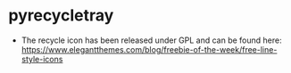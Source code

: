 # pyrecycletray

* The recycle icon has been released under GPL and can be found here: <br>
https://www.elegantthemes.com/blog/freebie-of-the-week/free-line-style-icons